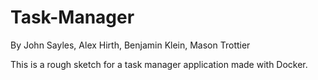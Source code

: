 # Task-Manager
By John Sayles, Alex Hirth, Benjamin Klein, Mason Trottier

This is a rough sketch for a task manager application made with Docker.
